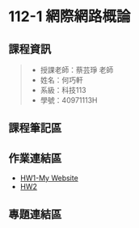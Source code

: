 # 112-1 網際網路概論
## 課程資訊
>+ 授課老師：蔡芸琤 老師
>+ 姓名：何巧軒
>+ 系級：科技113
>+ 學號：40971113H

## 課程筆記區

## 作業連結區
+ [HW1-My Website](https://sophiaho910215.github.io/MyWeb/service.html)
+ [HW2](https://youtu.be/MWQVDIJgZoA)

## 專題連結區
